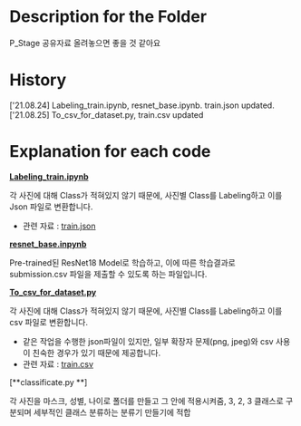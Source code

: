 # Description for the Folder
P_Stage 공유자료 올려놓으면 좋을 것 같아요

# History

['21.08.24] Labeling_train.ipynb, resnet_base.ipynb. train.json updated. </br>
['21.08.25] To_csv_for_dataset.py, train.csv updated

# Explanation for each code

[**Labeling_train.ipynb**](https://github.com/boostcampaitech2/image-classification-level1-20/blob/main/P_Stage/Labeling_train.ipynb)

각 사진에 대해 Class가 적혀있지 않기 때문에, 사진별 Class를 Labeling하고 이를 Json 파일로 변환합니다.
- 관련 자료 : [train.json](https://github.com/boostcampaitech2/image-classification-level1-20/blob/main/P_Stage/train.json)

[**resnet_base.inpynb**](https://github.com/boostcampaitech2/image-classification-level1-20/blob/main/P_Stage/resnet_base.ipynb)

Pre-trained된 ResNet18 Model로 학습하고, 이에 따른 학습결과로 submission.csv 파일을 제출할 수 있도록 하는 파일입니다.

[**To_csv_for_dataset.py**](https://github.com/boostcampaitech2/image-classification-level1-20/blob/main/P_Stage/To_csv_for_dataset.py)

각 사진에 대해 Class가 적혀있지 않기 때문에, 사진별 Class를 Labeling하고 이를 csv 파일로 변환합니다.
- 같은 작업을 수행한 json파일이 있지만, 일부 확장자 문제(png, jpeg)와 csv 사용이 친숙한 경우가 있기 때문에 제공합니다.
- 관련 자료 : [train.csv](https://github.com/boostcampaitech2/image-classification-level1-20/blob/main/P_Stage/train.csv)

[**classificate.py **]

각 사진을 마스크, 성별, 나이로 폴더를 만들고 그 안에 적용시켜줌, 3, 2, 3 클래스로 구분되며 세부적인 클래스 분류하는 분류기 만들기에 적합
